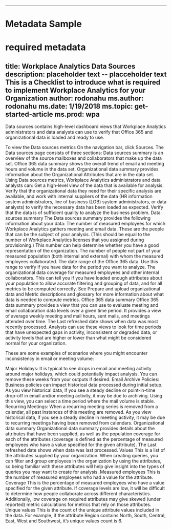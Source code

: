 
---
# Metadata Sample
# required metadata

title: Workplace Analytics Data Sources
description: placeholder text -- placceholder text This is a Checklist to introduce what is required to implement Workplace Analytics for your Organization
author: rodonahu
ms.author: rodonahu
ms.date: 1/19/2018
ms.topic: get-started-article
ms.prod: wpa
---


Data sources contains high-level dashboard views that Workplace Analytics administrators and data analysts can use to verify that Office 365 and organizational data is loaded and ready to use.

To view the Data sources metrics
On the navigation bar, click Sources.
The Data sources page consists of three sections:
Data sources summary is an overview of the source mailboxes and collaborators that make up the data set.
Office 365 data summary shows the overall trend of email and meeting hours and volume in the data set.
Organizational data summary provides information about the Organizational Attributes that are in the data set.
Using Data sources metrics, Workplace Analytics administrators and data analysts can:
Get a high-level view of the data that is available for analysis.
Verify that the organizational data they need for their specific analysis are available, and work with internal suppliers of the data (HR information system administrators, line of business (LOB) system administrators, or data analysts) to verify the necessary data has been loaded as expected.
Verify that the data is of sufficient quality to analyze the business problem.
Data sources summary
The Data sources summary provides the following information about your data:
The number of measured employees for which Workplace Analytics gathers meeting and email data. These are the people that can be the subject of your analysis. (This should be equal to the number of Workplace Analytics licenses that you assigned during provisioning.) This number can help determine whether you have a good representation of the organization.
The number of people not part of your measured population (both internal and external) with whom the measured employees collaborated.
The date range of the Office 365 data. Use this range to verify if you have data for the period you want to analyze.
The organizational data coverage for measured employees and other internal collaborators. This can tell you if you have loaded enough attributes about your population to allow accurate filtering and grouping of data, and for all metrics to be computed correctly. See Prepare and upload organizational data and Metric descriptions and glossary for more information about what data is needed to compute metrics.
Office 365 data summary
Office 365 data summary provides a view that you can use to evaluate meeting and email collaboration data levels over a given time period. It provides a view of average weekly meeting and mail hours, sent mails, and meetings attended over time. The Last refreshed date shows when data was most recently processed.
Analysts can use these views to look for time periods that have unexpected gaps in activity, inconsistent or degraded data, or activity levels that are higher or lower than what might be considered normal for your organization.

These are some examples of scenarios where you might encounter inconsistency in email or meeting volume: 

Major Holidays: It is typical to see drops in email and meeting activity around major holidays, which could potentially impact analysis. You can remove these weeks from your outputs if desired.
Email Archive Policies: Business policies can impact historical data processed during initial setup. As you view historical data, if you see a steady decline or point-in-time drop-off in email and/or meeting activity, it may be due to archiving. Using this view, you can select a time period where the mail volume is stable.
Recurring Meetings: When a recurring meeting series is removed from a calendar, all past instances of this meeting are removed. As you view historical data, if you see a steady decline in meeting activity, it may be due to recurring meetings having been removed from calendars.
Organizational data summary
Organizational data summary provides details about the attributes that have been supplied, as well as the population coverage for each of the attributes (coverage is defined as the percentage of measured employees who have a value specified for the given attribute). The Last refreshed date shows when data was last processed.
Values
This is a list of the attributes supplied by your organization. When creating queries, you can filter and group employees in the organization by using the attributes, so being familiar with these attributes will help give insight into the types of queries you may want to create for analysis.
Measured employees
This is the number of measured employees who had a value for the attribute.
Coverage
This is the percentage of measured employees who have a value specified for the given attribute. If coverage levels are low, it will be difficult to determine how people collaborate across different characteristics. Additionally, low coverage on required attributes may give skewed (under reported) metric calculations for metrics that rely on those attributes.
Unique values
This is the count of the unique attribute values included in the data. For example, if the attribute Region contains North, South, Central, East, West and Southwest, it’s unique values count is 6.